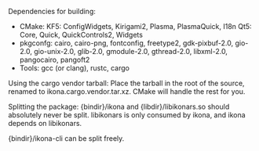 Dependencies for building:
  - CMake:
      KF5: ConfigWidgets, Kirigami2, Plasma, PlasmaQuick, I18n
      Qt5: Core, Quick, QuickControls2, Widgets
  - pkgconfg:
      cairo, cairo-png, fontconfig, freetype2, gdk-pixbuf-2.0, gio-2.0, gio-unix-2.0, glib-2.0, gmodule-2.0, gthread-2.0, libxml-2.0, pangocairo, pangoft2
  - Tools:
      gcc (or clang), rustc, cargo

Using the cargo vendor tarball:
  Place the tarball in the root of the source, renamed to ikona.cargo.vendor.tar.xz.
  CMake will handle the rest for you.
  
Splitting the package:
  {bindir}/ikona and {libdir}/libikonars.so should absolutely never be split. libikonars is only consumed by ikona, and ikona depends on libikonars.

  {bindir}/ikona-cli can be split freely.